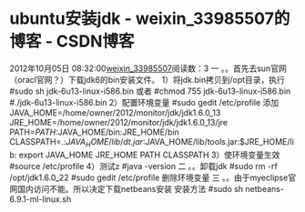 # ubuntu安装jdk - weixin_33985507的博客 - CSDN博客
2012年10月05日 08:32:00[weixin_33985507](https://me.csdn.net/weixin_33985507)阅读数：3
一 。。首先去sun官网（oracl官网？）下载jdk6的bin安装文件。
1）将jdk.bin拷贝到/opt目录，执行
#sudo sh jdk-6u13-linux-i586.bin 
或者
#chmod 755 jdk-6u13-linux-i586.bin
#./jdk-6u13-linux-i586.bin
2）配置环境变量
#sudo gedit /etc/profile
添加
JAVA_HOME=/home/owner/2012/monitor/jdk/jdk1.6.0_13
JRE_HOME=/home/owner/2012/monitor/jdk/jdk1.6.0_13/jre
PATH=$PATH:$JAVA_HOME/bin:JRE_HOME/bin
CLASSPATH=.:$JAVA_HOME/lib/dt.jar:$JAVA_HOME/lib/tools.jar:$JRE_HOME/lib:
export JAVA_HOME JRE_HOME PATH CLASSPATH
3）使环境变量生效
#source /etc/profile
4）测试z
#java -version
二 。。卸载jdk
#sudo rm -rf /opt/jdk1.6.0_22
#sudo gedit /etc/profile
删除环境变量
三 。。由于myeclipse官网国内访问不能。所以决定下载netbeans安装
安装方法
#sudo sh netbeans-6.9.1-ml-linux.sh
